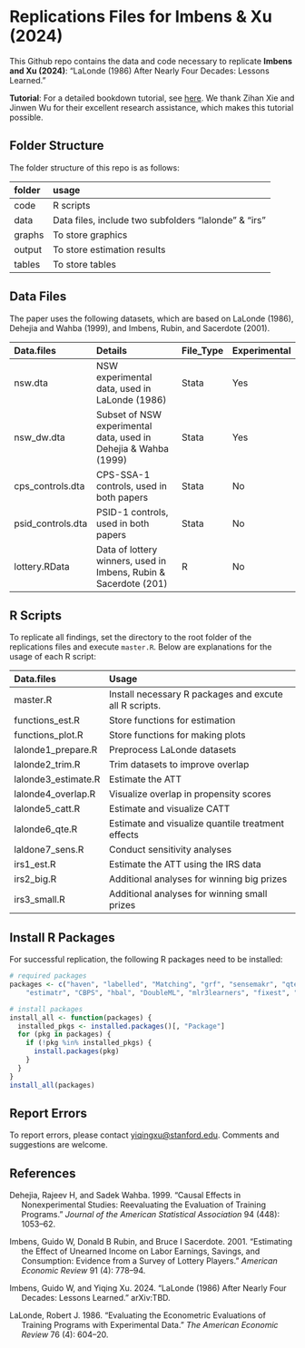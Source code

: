 Replications Files for Imbens & Xu (2024)
================

This Github repo contains the data and code necessary to replicate
**Imbens and Xu (2024)**: “LaLonde (1986) After Nearly Four Decades:
Lessons Learned.”

**Tutorial**: For a detailed bookdown tutorial, see
[here](https://yiqingxu.org/tutorials/lalonde/). We thank Zihan Xie and
Jinwen Wu for their excellent research assistance, which makes this
tutorial possible.

## Folder Structure

The folder structure of this repo is as follows:

| folder | usage                                                |
|:-------|:-----------------------------------------------------|
| code   | R scripts                                            |
| data   | Data files, include two subfolders “lalonde” & “irs” |
| graphs | To store graphics                                    |
| output | To store estimation results                          |
| tables | To store tables                                      |

## Data Files

The paper uses the following datasets, which are based on LaLonde
(1986), Dehejia and Wahba (1999), and Imbens, Rubin, and Sacerdote
(2001).

| Data.files        | Details                                                          | File_Type | Experimental |
|:------------------|:-----------------------------------------------------------------|:----------|:-------------|
| nsw.dta           | NSW experimental data, used in LaLonde (1986)                    | Stata     | Yes          |
| nsw_dw.dta        | Subset of NSW experimental data, used in Dehejia & Wahba (1999)  | Stata     | Yes          |
| cps_controls.dta  | CPS-SSA-1 controls, used in both papers                          | Stata     | No           |
| psid_controls.dta | PSID-1 controls, used in both papers                             | Stata     | No           |
| lottery.RData     | Data of lottery winners, used in Imbens, Rubin & Sacerdote (201) | R         | No           |

## R Scripts

To replicate all findings, set the directory to the root folder of the
replications files and execute `master.R`. Below are explanations for
the usage of each R script:

| Data.files          | Usage                                                  |
|:--------------------|:-------------------------------------------------------|
| master.R            | Install necessary R packages and excute all R scripts. |
| functions_est.R     | Store functions for estimation                         |
| functions_plot.R    | Store functions for making plots                       |
| lalonde1_prepare.R  | Preprocess LaLonde datasets                            |
| lalonde2_trim.R     | Trim datasets to improve overlap                       |
| lalonde3_estimate.R | Estimate the ATT                                       |
| lalonde4_overlap.R  | Visualize overlap in propensity scores                 |
| lalonde5_catt.R     | Estimate and visualize CATT                            |
| lalonde6_qte.R      | Estimate and visualize quantile treatment effects      |
| laldone7_sens.R     | Conduct sensitivity analyses                           |
| irs1_est.R          | Estimate the ATT using the IRS data                    |
| irs2_big.R          | Additional analyses for winning big prizes             |
| irs3_small.R        | Additional analyses for winning small prizes           |

## Install R Packages

For successful replication, the following R packages need to be
installed:

``` r
# required packages
packages <- c("haven", "labelled", "Matching", "grf", "sensemakr", "qte",
    "estimatr", "CBPS", "hbal", "DoubleML", "mlr3learners", "fixest", "ggplot2")

# install packages
install_all <- function(packages) {
  installed_pkgs <- installed.packages()[, "Package"]
  for (pkg in packages) {
    if (!pkg %in% installed_pkgs) {
      install.packages(pkg)
    }
  }
}
install_all(packages)
```

## Report Errors

To report errors, please contact <yiqingxu@stanford.edu>. Comments and
suggestions are welcome.

## References

<div id="refs" class="references csl-bib-body hanging-indent"
entry-spacing="0">

<div id="ref-dehejiawahba" class="csl-entry">

Dehejia, Rajeev H, and Sadek Wahba. 1999. “Causal Effects in
Nonexperimental Studies: Reevaluating the Evaluation of Training
Programs.” *Journal of the American Statistical Association* 94 (448):
1053–62.

</div>

<div id="ref-imbensrubinsacerdote" class="csl-entry">

Imbens, Guido W, Donald B Rubin, and Bruce I Sacerdote. 2001.
“Estimating the Effect of Unearned Income on Labor Earnings, Savings,
and Consumption: Evidence from a Survey of Lottery Players.” *American
Economic Review* 91 (4): 778–94.

</div>

<div id="ref-imbensxu" class="csl-entry">

Imbens, Guido W, and Yiqing Xu. 2024. “LaLonde (1986) After Nearly Four
Decades: Lessons Learned.” arXiv:TBD.

</div>

<div id="ref-LaLonde" class="csl-entry">

LaLonde, Robert J. 1986. “Evaluating the Econometric Evaluations of
Training Programs with Experimental Data.” *The American Economic
Review* 76 (4): 604–20.

</div>

</div>

